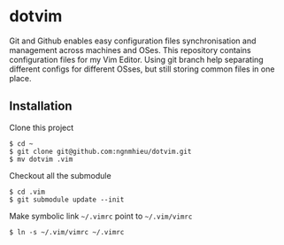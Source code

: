dotvim
======
Git and Github enables easy configuration files synchronisation and management across machines and OSes.
This repository contains configuration files for my Vim Editor. Using git branch help separating different configs for different OSses, but still storing common files in one place.

Installation
------------

Clone this project
```
$ cd ~
$ git clone git@github.com:ngnmhieu/dotvim.git
$ mv dotvim .vim
```
Checkout all the submodule
```
$ cd .vim
$ git submodule update --init
```

Make symbolic link `~/.vimrc` point to `~/.vim/vimrc`
```
$ ln -s ~/.vim/vimrc ~/.vimrc
```

